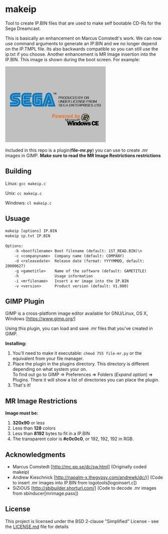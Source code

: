# makeip

Tool to create IP.BIN files that are used to make self bootable CD-Rs for the Sega Dreamcast.

This is basically an enhancement on Marcus Comstedt's work. We can now use command arguments to
generate an IP.BIN and we no longer depend on the IP.TMPL file. Its also backwards compatible so
you can still use the ip.txt if you choose. Another enhancement is MR Image insertion into the 
IP.BIN. This image is shown during the boot screen. For example:

![alt text](img/mdlogo.png "Example")


Included in this repo is a plugin(**file-mr.py**) you can use to create .mr images in GIMP. **Make sure to read the MR Image Restrictions restrictions**

## Building

Linux: ```gcc makeip.c```

Unix: ```cc makeip.c```

Windows: ```cl makeip.c```

## Usuage
```
makeip [options] IP.BIN
makeip ip.txt IP.BIN
    
Options:
    -b <bootfilename> Boot filename (default: 1ST_READ.BIN)\n
    -c <companyname>  Company name (default: COMPANY)
    -d <releasedate>  Release date (format: YYYYMMDD, default: 20000627)
    -g <gametitle>    Name of the software (default: GAMETITLE)
    -h                Usage information
    -i <mrfilename>   Insert a mr image into the IP.BIN
    -v <version>      Product version (default: V1.000)
```

## GIMP Plugin

GIMP is a cross-platform image editor available for GNU/Linux, OS X, Windows [https://www.gimp.org/]

Using this plugin, you can load and save .mr files that you've created in GIMP.

**Installing:**

1. You'll need to make it executable: ```chmod 755 file-mr.py``` or the equivalent from your file manager.
2. Place the plugin in the plugins directory. This directory is different depending on what system your on.  
   To find out go to GIMP => Preferences => Folders (*Expand option*) => Plugins.  There it will show a list 
   of directories you can place the plugin.
3. That's it!

## MR Image Restrictions

**Image must be:**

1. **320x90** or less
2. Less than **128** colors
3. Less than **8192** bytes to fit in a IP.BIN
4. The transparent color is **#c0c0c0**, or 192, 192, 192 in RGB.

## Acknowledgments

* Marcus Comstedt [http://mc.pp.se/dc/sw.html] (Originally coded makeip)
* Andrew Kieschnick [http://napalm-x.thegypsy.com/andrewk/dc/)] (Code to insert .mr images into IP.BIN from logotools[logoinsert.c])
* SiZiOUS [http://sbibuilder.shorturl.com/] (Code to decode .mr images from sbinducer[mrimage.pass])

## License

This project is licensed under the BSD 2-clause "Simplified" License - see the [LICENSE.md](LICENSE.md) file for details